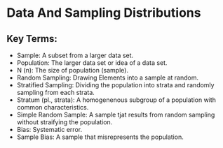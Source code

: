# Data And Sampling Distributions

## Key Terms:
- Sample: A subset from a larger data set.
- Population: The larger data set or idea of a data set.
- N (n): The size of population (sample).
- Random Sampling: Drawing Elements into a sample at random.
- Stratified Sampling: Dividing the population into strata and randomly sampling from each strata.
- Stratum (pl., strata): A homogenenous subgroup of a population with common characteristics.
- Simple Random Sample: A sample tjat results from random sampling without straifying the population.
- Bias: Systematic error.
- Sample Bias: A sample that misrepresents the population.
